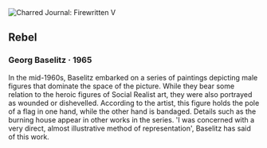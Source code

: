 <div class="artwork-of-the-day">
  <div class="container">
    <div class="img-wrapper">
      <img
        src="https://uploads7.wikiart.org/images/georg-baselitz/rebel-1965-1.jpg!Large.jpg"
        alt="Charred Journal: Firewritten V" />
    </div>
    <div class="artwork-detail">
      <div class="artwork-origin"> 
        <h2 class="artwork-name">Rebel</h2>
        <h3 class="artist">
          Georg Baselitz
                    ·  1965
        </h3>
      </div>
      <p class="description">
        <span class="artwork-description-text ng-binding" ng-bind-html="viewModel.ArtworkOfTheDay.Description | unsafe">In the mid-1960s, Baselitz embarked on a series of paintings depicting male figures that dominate the space of the picture. While they bear some relation to the heroic figures of Social Realist art, they were also portrayed as wounded or dishevelled. According to the artist, this figure holds the pole of a flag in one hand, while the other hand is bandaged. Details such as the burning house appear in other works in the series. 'I was concerned with a very direct, almost illustrative method of representation', Baselitz has said of this work.</span>
                        <div class="text-shadow-container" ng-show="showShadow" style=""></div>
      </p>
    </div>
  </div>

</div>
